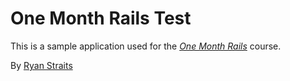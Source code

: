 # One Month Rails Test

This is a sample application used for the [*One Month Rails*](http://onemonthrails.com) course.

By [Ryan Straits](http://ryanstraits.com)
